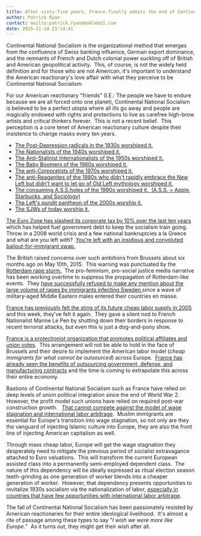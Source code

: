 ```yaml
---
title: After sixty-five years, France finally admits the end of Continental National Socialism
author: Patrick Ryan
contact: mailto:patrick.ryan@emblem21.com
date: 2015-11-14 23:14:41
---
```


Continental National Socialism is the organizational method that emerges from the confluence of Swiss banking influence, German export dominance, and the remnants of French and Dutch colonial power suckling off of British and American geopolitical activity.  This, of course, is not the widely held definition and for those who are not American, it's important to understand the American reactionary's love affair with what they perceive to be Continental National Socialism.

For our American reactionary "friends" (I.E.: The people we have to endure because we are all forced onto one planet), Continental National Socialism is believed to be a perfect utopia where all ills go away and people are magically endowed with rights and protections to live as carefree high-brow artists and critical thinkers forever.  This is not a recent belief.  This perception is a core tenet of American reactionary culture despite their insistence to change masks every ten years.

*   [The Post-Depression radicals in the 1930s worshiped it.](https://en.wikipedia.org/wiki/Socialist_Workers_Party_%28United_States%29#The_Communist_League_of_America)
*   [The Nationalists of the 1940s worshiped it.](https://en.wikipedia.org/wiki/Socialist_Workers_Party_%28United_States%29#The_1940_split)
*   [The Anti-Stalinist Internationalists of the 1950s worshiped it.](http://www.trussel.com/hf/onleave.htm)
*   [The Baby Boomers of the 1960s worshiped it.](https://en.wikipedia.org/wiki/Libertarian_socialism)
*   [The anti-Corporatists of the 1970s worshiped it.](http://www.newleftproject.org/index.php/site/article_comments/those_crazy_days_of_socialism_the_1970s_and_the_strange_death_of_social_dem)
*   [The anti-Reaganites of the 1980s who didn't rapidly embrace the New Left but didn't want to let go of Old Left mythology worshiped it.](https://archive.is/DgoPK#10%)
*   [The consuming A.S.S.holes of the 1990s worshiped it.  (A.S.S. = Apple, Starbucks, and Sociology)](http://arena.org.au/consuming-social-justice/)
*   [The Left's pundit pantheon of the 2000s worship it.](https://archive.is/iOB0L)
*   [The SJWs of today worship it.](https://www.quora.com/Why-has-Americas-system-failed-to-incorporate-21st-century-European-cultural-socialism-within-the-context-of-politics)

[The Euro Zone has slashed its corporate tax by 10% over the last ten years](https://archive.is/05mOY) which has helped fuel government debt to keep the socialism train going.  Throw in a 2008 world crisis and a few national bankruptcies a la Greece and what are you left with?  [You're left with an insidious and convoluted bailout-for-immigrant swap.](https://archive.is/FLaf1)

The British raised concerns over such ambitions from Brussels about six months ago on May 10th, 2015.  This warning was punctuated by the [Rotterdam rape storm.](https://en.wikipedia.org/wiki/Rotherham_child_sexual_exploitation_scandal)  The pro-feminism, pro-social justice media narrative has been working overtime to suppress the propagation of Rotterdam-like events.  They [have successfully refused to make any mention about the large volume of rapes by immigrants infecting Sweden ](https://archive.is/L9B7O)since a wave of military-aged Middle Eastern males entered their countries en masse.

[France has previously felt the sting of its future cheap labor supply in 2005](https://en.wikipedia.org/wiki/2005_French_riots) and this week, they've felt it again.  They gave a silent nod to French Nationalist Marine Le Pen by shutting down their borders in response to recent terrorist attacks, but even this is just a dog-and-pony show.

[France is a protectionist organization that promotes political affiliates and union votes](http://www.economist.com/blogs/economist-explains/2014/03/economist-explains-15).  This arrangement will not be able to hold in the face of Brussels and their desire to implement the American labor model (_cheap immigrants for what cannot be outsourced_) across Europe.  [France has already seen the benefits of outsourcing government, defense, and manufacturing contracts](https://research.everestgrp.com/Product/ERI-2011-2-R-0541/Outsourcing-Landscape-in-France-Global-Sourcing-and-Service-Pr) and the time is coming to extrapolate this across their entire economy.

Bastions of Continental National Socialism such as France have relied on deep levels of union political integration since the end of World War 2.  However, the profit model such unions have relied on required post-war construction growth.   [That cannot compete against the model of wage stagnation and international labor arbitrage](https://en.wikipedia.org/wiki/Global_labor_arbitrage).  Muslim immigrants are essential for Europe's transition into wage stagnation, so not only are they the vanguard of injecting Islamic culture into Europe, they are also the front line of injecting American capitalism as well.

Through mass cheap labor, Europe will get the wage stagnation they desperately need to mitigate the previous period of socialist extravagance attached to Euro valuations.  This will transform the current European assisted class into a permanently semi-employed dependent class.  The nature of this dependency will be ideally expressed as ritual election season teeth-grinding as one generation of worker blends into a cheaper generation of worker.  However, that dependency presents opportunities to revitalize 1930s socialism via the nationalization of labor, [especially in countries that have few opportunities with international labor arbitrage](http://news.yahoo.com/hungarys-premier-rejects-immigration-multicultural-society-160801932.html).

The fall of Continental National Socialism has been passionately resisted by American reactionaries for their entire ideological livelihood.  It's almost a rite of passage among these types to say "_I wish we were more like Europe._"  As it turns out, they might get their wish after all.